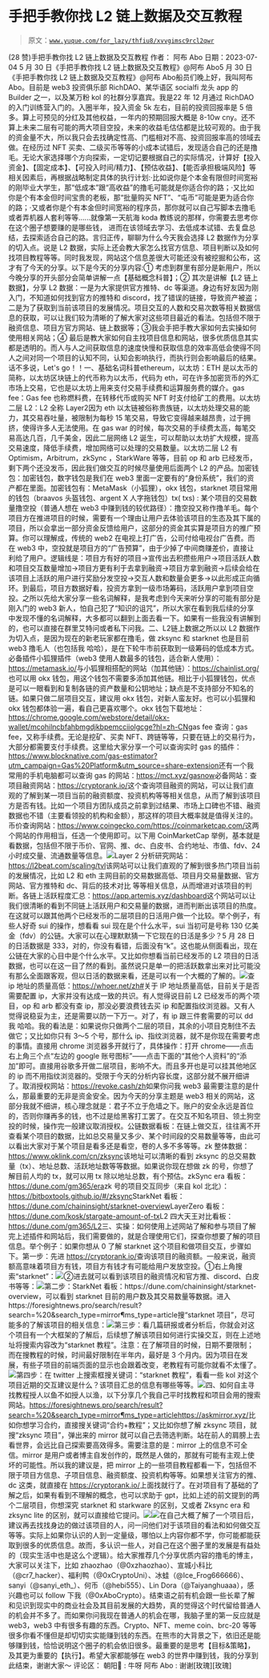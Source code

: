 # 手把手教你找 L2 链上数据及交互教程

> 原文：[`www.yuque.com/for_lazy/thfiu8/xvvgimsc9rcl2qwr`](https://www.yuque.com/for_lazy/thfiu8/xvvgimsc9rcl2qwr)

<ne-h2 id="eae94fd0" data-lake-id="eae94fd0"><ne-heading-ext><ne-heading-anchor></ne-heading-anchor><ne-heading-fold></ne-heading-fold></ne-heading-ext><ne-heading-content><ne-text id="u17a8b137">(28 赞)手把手教你找 L2 链上数据及交互教程</ne-text></ne-heading-content></ne-h2> <ne-p id="udcea45cc" data-lake-id="udcea45cc"><ne-text id="u705e148b">作者： 阿布 Abo</ne-text></ne-p> <ne-p id="u83314ca5" data-lake-id="u83314ca5"><ne-text id="u5aaa3252">日期：2023-07-04</ne-text></ne-p> <ne-p id="uca28ba44" data-lake-id="uca28ba44"><ne-text id="u8bc86890">5 月 30 日《手把手教你找 L2 链上数据及交互教程》@阿布 Abo</ne-text><ne-text id="u5d5aea9c">5 月 30 日《手把手教你找 L2 链上数据及交互教程》@阿布 Abo</ne-text><ne-text id="u85717d0f">船员们晚上好，我叫阿布 Abo。目前是 web3 投资俱乐部 RichDAO、某华语区 socialfi 龙头 app 的 Builder 之一</ne-text><ne-text id="ub5a157c9">，以及某万粉 kol 的社群分享嘉宾</ne-text><ne-text id="u6f0a0089">。</ne-text><ne-text id="u9a10c8ea">我是</ne-text><ne-text id="u59750982">22 年 12 月通过 RichDAO 的入门训练营入门的。入圈半年，投入资金 5k 左右，目前的投资回报率是 5 倍多。算上可预见的分红</ne-text><ne-text id="u987f49d7">及其他权益</ne-text><ne-text id="u792e0d68">，</ne-text><ne-text id="u40e0bde7">一年内的预期回报</ne-text><ne-text id="uceecd8b0">大概是</ne-text> <ne-text id="u3588aad7">8-</ne-text><ne-text id="u5a0e95a6">1</ne-text><ne-text id="u733446a6">0</ne-text><ne-text id="ue3e304ed">w cny。</ne-text><ne-text id="u396180ae">还不算上未来二层有可能的两大项目空投，未来的收益毛估估都是比较可观的</ne-text><ne-text id="u2dd62327">。</ne-text><ne-text id="u2746a8ab">由于</ne-text><ne-text id="u3155467b">我的资金量不大，所以我</ne-text><ne-text id="u4afeafa6">只会去</ne-text><ne-text id="u330faef2">找确定性高、门槛相对不高、</ne-text><ne-text id="u0575ccdd">投资回报率</ne-text><ne-text id="u59d79335">高的领域去做。在经历过 NFT 买卖、二级买币</ne-text><ne-text id="u29bcdede">等等</ne-text><ne-text id="uf356af38">的小成本试错后，发现适合自己的还是撸毛。</ne-text><ne-text id="ube59f414">无论大家选择哪个方向探索，一定切记要根据自己的实际情况，计算好【投入资金】、【固定成本】、【可投入时间/精力】、【预估收益】、【能否承担极端风险】等相关因素后，再根据战略制定具体的执行计划</ne-text><ne-text id="u4fd8ce66">:</ne-text><ne-text id="u8f6ee88c">·比如说你是个本金有限但时间宽裕的刚毕业大学生，那“低成本”跟“高收益”的撸毛可能就是你适合你的路；</ne-text><ne-text id="ubdf44985">·又比如你是个有本金但时间宝贵的老板，那“批量购买 NFT”、“屯币”可能是更为适合你的路；</ne-text><ne-text id="uacd5f24b">·又或者你是个有本金但时间宽裕的程序员，那你就可以自己写脚本去撸毛或者弄机器人套利等等......</ne-text><ne-text id="ue0bc02ba">就像第一天航海 koda 教练说的那样，你需要去思考你在这个圈子想要赚的是哪些钱， 进而在该领域去学习、去低成本试错、去复盘总结，去探索适合自己的路。</ne-text><ne-text id="u7d5663ff">言归正传，聊聊为什么今天我会选择 L2 数据作为分享的切入点。</ne-text><ne-text id="u1068e750">说是 L2 数据，实际上还会教大家怎么找官方信息、项目判断以及如何找项目教程等等。</ne-text><ne-text id="u4abfefd0">同时我发现，</ne-text><ne-text id="u92912277">网站这个信息差很大可能还没有被挖掘和公布，这才有了今天的分享。</ne-text><ne-text id="u1d1a59dc">以下是今天的分享内容:</ne-text><ne-text id="ue327117c">①</ne-text> <ne-text id="ucc8841ea">考虑到群里有部分是新用户，所以今晚分享的开头部分会简单讲解一点【基础概念科普】</ne-text><ne-text id="u11bda780">；</ne-text><ne-text id="u1393d2e1">②</ne-text> <ne-text id="u633f858d">其次是讲解【L2 链上数据】，分享 L2 数据：</ne-text><ne-text id="ufa41ef7f">一是为大家提供官方推特、dc 等渠道。身边有好友因为刚入门，不知道如何找到官方的推特和 discord，找了错误的链接，导致资产被盗</ne-text><ne-text id="u59f7668d">；</ne-text><ne-text id="ue79f2fc7">二是为了获取到当前该项目的发展情况</ne-text><ne-text id="u34c93c78">。</ne-text><ne-text id="u53cbbcba">项目交互的人数和交易次数等相关数据信息的获取，可以让我们较为清晰的了解大家对这些项目最近的看法。包括但不限于融资信息、项目方官方网站、链上数据等</ne-text><ne-text id="ue13f1810">；</ne-text><ne-text id="u1cfe0aff">③</ne-text><ne-text id="u15ed13a0">我会手把手教大家如何去实操如何使用相关网站；</ne-text><ne-text id="u370c5dea">④</ne-text> <ne-text id="uf81f8947">最后是教大家如何自主找项目信息和网站，很多优质信息其实都是透明的。而人与人之间获取信息的速度快慢和获取信息的效率高低会使得不同人之间对同一个项目的认知不同，认知会影响执行，而执行则会影响最后的结果。</ne-text><ne-text id="uc836a902">话不多说，Let's go！！</ne-text><ne-text id="u93744c21">一、</ne-text><ne-text id="u03300a42">基础名词科普</ne-text><ne-text id="u13dcae0a">ethereum，以太坊</ne-text><ne-text id="u6bf8ae1a">：</ne-text><ne-text id="u7fd67a62">ETH 是以太币的简称，以太坊区块链上的代币称为以太币，代码为 eth，可在许多加密货币的外汇市场上交易，它也是以太坊上用来支付交易手续费和运算服务费的媒介。</ne-text><ne-text id="u3fd7693d">gas fee：</ne-text><ne-text id="u6e440b20">Gas fee 也称燃料费，在转移代币或购买 NFT 时支付给矿工的费用。</ne-text><ne-text id="u22246d96">以太坊二层 L2：</ne-text><ne-text id="ubebd1e6e">L2 全称 Layer2</ne-text><ne-text id="uf7f38f3a">因为 eth 以太链被俗称贵族链，以太坊处理交易的能力，其交易吞吐量，被限制为每秒 15 笔交易，导致它变得越来越昂贵，过于拥挤，使得许多人无法使用。在 gas war 的时候，每次交易的手续费太高，每笔交易高达几百，几千美金，因此二层网络 L2 诞生，可以帮助以太坊扩大规模，提高交易速度，降低手续费，增加网络可以处理的交易数量。</ne-text><ne-text id="ub0650895">以太坊二层 L2 有 Optimism，Arbitrum，zkSync ，StarkWare 等等，目前 op 和 arb 已经发币，剩下两个还没发币，因此我们做交互的时候尽量使用后面两个 L2 的产品。</ne-text><ne-text id="uff6e216f">加密钱包：</ne-text><ne-text id="u13edeb4c">加密钱包，数字钱包是我们在 web3 里面一定要有的“身份系统”，我们的资产都在里面。</ne-text><ne-text id="u610f24d8">加密钱包有：</ne-text><ne-text id="u22dee725">MetaMask（小狐狸），okx 钱包，starknet 项目常用的钱包（braavos 头盔钱包、argent X 人字拖钱包）</ne-text><ne-text id="ubdb43f51">tx( txs) :</ne-text> <ne-text id="ubdf3f032">某个项目的交易数量</ne-text><ne-text id="u2b905aa7">撸空投</ne-text><ne-text id="u87ca24da">（普通人想在 web3 中赚到钱的较优路径）：</ne-text><ne-text id="u204cf550">撸空投又称作撸羊毛。每个项目方在推进项目的时候，需要有一个理由让用户去体验该项目的生态及其下属的项目，所以会拿出一部分资金反馈给用户，这部分的资金其实算是项目方的推广预算。</ne-text><ne-text id="u225d4f90">你可以理解成，传统的 web2 在电视上打广告，公司付给电视台广告费。而在 web3 中，空投就是项目方的“广告预算”，由于少掉了中间商赚差价，直接让利给了用户。</ne-text><ne-text id="uca4a20fb">逻辑线是：</ne-text><ne-text id="ue89c5c8c">项目方有好的项目→宣传出去积攒些用户→项目活跃人数和项目交互数量增加→项目方更有利于去拿到融资→项目方拿到融资→后续会给在该项目上活跃的用户进行奖励分发空投→交互人数和数量会更多→以此形成正向循环</ne-text><ne-text id="u1e5f28a2">。</ne-text><ne-text id="u081e893a">到最后，项目方数据好看</ne-text><ne-text id="u7fdaef86">，</ne-text><ne-text id="udbdb9756">投资方拿到一级市场筹码</ne-text><ne-text id="u84721fa9">，</ne-text><ne-text id="u2f2dd557">活跃用户拿到项目空投。</ne-text><ne-text id="u57111201">之所以先给大家分享一些名词解释，是我考虑到今天来听分享的可能</ne-text><ne-text id="u74be9ed9">有部分是</ne-text><ne-text id="u732bc53c">刚入门的 web3 新人，怕自己犯了“知识的诅咒”，所以大家在看到我后续的分享中发现不懂的名词解释，大多都可以翻到上面去看一下。如果有一些我没有讲解到的，也可以直接在群里艾特问或者</ne-text><ne-text id="u00f763a2">私下</ne-text><ne-text id="u8410c972">问我。</ne-text><ne-text id="u9ede5922">二、L2</ne-text><ne-text id="ue9cd87da">链上</ne-text><ne-text id="ufd58c739">数据</ne-text><ne-text id="uf259cc5f">之所以以 L2 数据作为切入点，是因为现在的新老玩家都在撸毛，做 zksync 和 starknet 也是目前 web3 撸毛人（也包括我 哈哈）</ne-text><ne-text id="uf5bede1c">，是在</ne-text><ne-text id="u7537ff09">下轮牛市前获取到一级筹码的低成本方式。</ne-text><ne-text id="u1b843b93">必备插件</ne-text><ne-text id="ub07974b6">小狐狸插件</ne-text><ne-text id="u362c51d2">（web3 使用人数最多的钱包，适合新人使用）：</ne-text><ne-text id="uf5364a01">https://metamask.io/</ne-text><ne-text id="uf77f3694">与小狐狸相搭配的网站（加其他链）：</ne-text><ne-text id="u607d077d">https://chainlist.org/</ne-text><ne-text id="u6257987d">也可以用 okx 钱包，用这个钱包不需要多添加其他链。相比于小狐狸钱包，优点是可以一眼看到和复制各链的资产数量和公钥地址；缺点是不支持部分不知名的链。</ne-text><ne-text id="ueebe1834">如果只做二层项目交互，建议用 okx 钱包，对新人蛮友好。也可以小狐狸和 okx 钱包都体验一遍，看自己更喜欢哪个。</ne-text><ne-text id="ue996a019">okx 钱包下载地址：</ne-text><ne-text id="ue4845a5a">https://chrome.google.com/webstore/detail/okx-wallet/mcohilncbfahbmgdjkbpemcciiolgcge?hl=zh-CN</ne-text><ne-text id="u64f25145">gas fee 查询：</ne-text><ne-text id="u6e3f4672">gas fee，又称手续费。无论是挖矿、买卖 NFT、跨链等等，只要在链上的交易行为，大部分都需要支付手续费。</ne-text><ne-text id="u67940ce6">这里给大家分享一个可以</ne-text><ne-text id="u09c2a0ad">查询实时 gas 的插件：</ne-text><ne-text id="u6a0de96f">https://www.blocknative.com/gas-estimator?utm_campaign=Gas%20Platform&utm_source=share-extension</ne-text><ne-text id="u85d6517c">还有一个我常用的手机电脑都可以查询 gas 的网站：</ne-text><ne-text id="uc8df3429">https://mct.xyz/gasnow</ne-text><ne-text id="u96f26bc7">必备网站：</ne-text><ne-text id="u642b27f4">查项目融资网站：</ne-text><ne-text id="udd11ec2c">https://cryptorank.io/</ne-text><ne-text id="u978a1fb8">这个查询项目融资的网站，可以让我们直观的了解到某一项目当前的融资额度、投资机构等等相关信息，从而了解到该项目方是否有钱。</ne-text><ne-text id="ua6c6ac57">比如一个项目方团队成员之前拿到过结果、市场上口碑也不错、融资数据也不错（主要看领投的机构和金额），那这样的项目大概率就是值得关注的。</ne-text><ne-text id="u1439b5b6">币价查询网站：</ne-text><ne-text id="ud0bc132b">https://www.coingecko.com/</ne-text><ne-text id="ue9da33ee">https://coinmarketcap.com/</ne-text><ne-text id="ua389d493">这两个网站的作用相当，任选一个使用即可。以下用 CoinMarketCap 举例，基本就是看数据，包括但不限于币价、官网、推、dc、白皮书、合约地址、市值、fdv、24 小时成交量、流通数量等信息。</ne-text><ne-card data-card-name="image" data-card-type="inline" id="qn5D2" data-event-boundary="card">![](img/2896c2be31ff0224e38f5ab4a51d6443.png)<ne-text id="u7bd01412">Layer 2 分析研究网站：</ne-text><ne-text id="u525b282a">https://l2beat.com/scaling/tvl</ne-text><ne-text id="ue1e6bff0">该网站可以让我们直观的了解到很多热门项目当前的发展情况，比如 L2 和 eth 主网目前的交易数据高低、项目月交易量数据、官方网站、官方推特和 dc、背后的技术对比 等等相关信息，从而增进对该项目的判断。</ne-text><ne-text id="ud5c8ad93">各链上活跃程度汇总：</ne-text><ne-text id="u50ff53cc">https://app.artemis.xyz/dashboard</ne-text><ne-text id="u674116e1">这个网站可以让我们很清晰的看到不同链上活跃用户和交易量的数据，进而判断出该项目的热度。在这就可以跟其他两个已经发币的二层项目的日活用户做一个比较。</ne-text><ne-text id="u2b520e5c">举个例子，有些人好奇 sui 的操作，想看看 sui 现在是个什么水平，sui 当初可是号称 130 亿美金（fdv）的公链。大家可以在心理默默猜一下它现在的日活是多少？</ne-text><ne-text id="u3b4c124b">5 月 28 日的日活数据是 333，对的，你没有看错，后面没有“k”。这也能从侧面看出，现在公链在大家的心目中是个什么水平。</ne-text><ne-text id="u4228c0d3">又比如你想看当前已经发币的 L2 项目的日活数据，也可以在这一目了然的看到。虽然说只是单一的把活跃数拿出来对比可能没有那么全面跟客观，但以日活的数据来看，还是可以有一个大概的了解的。</ne-text><ne-card data-card-name="image" data-card-type="inline" id="ZWc7o" data-event-boundary="card">![](img/dbc8a3db44459c136af74b3b29d4d8fe.png)<ne-text id="u32689225">查 ip 地址的质量高低：</ne-text><ne-text id="u1059cbd2">https://whoer.net/zh#</ne-text><ne-text id="u32516555">关于 IP 地址质量高低，</ne-text><ne-text id="u8600c4d3">目前关于是否需要配置 ip，大家并没有达成一致的共识。有人觉得说目前 L2 已经发币的两个项目，op 和 arb 都没有查 ip，那没必要浪费钱去买 ip 和配置指纹浏览器。又有人觉得说稳妥为主，还是需要以防一下万一。</ne-text><ne-text id="uc537d9c9">对了，有 ip 跟三件套需要的可以 dd 我 哈哈。</ne-text><ne-text id="u84e85793">我的看法是：</ne-text><ne-text id="ubdfe0f92">如果说你只做两个二层的项目，其余的小项目克制住不去做它；又比如你只有 3～5 个号，那什么 ip、指纹浏览器，就不是你现在需要考虑的事情。</ne-text><ne-text id="ucd3f915c">直接用 chrome 浏览器多开就行了，具体操作：</ne-text><ne-text id="u0ef6de68">打开 chrome——点击右上角三个点“左边的 google 账号图标”——点击下面的“其他个人资料”的“添加”即可。</ne-text><ne-text id="u9bd39b23">直接用谷歌多开做二层项目，影响不大。而且多开也是可以挂其他地区的 ip 而不用指纹浏览器的。受限于今天的分析内容长度，这部分就不展开细讲了。</ne-text><ne-text id="uaee298c3">取消授权网站：</ne-text><ne-text id="u204060f3">https://revoke.cash/zh</ne-text><ne-text id="ub3502be1">如果你问我 web3 最需要注意的是什么，那最重要的无非是资金安全。因为今天的分享主题是 web3 相关的网站，这部分我就不细讲，核心理念就是：君子不立于危墙之下。账户的安全永远是首位的，否则你赚再多的钱，也不过是给黑客打工罢了。</ne-text><ne-text id="u9f869c55">在交互不知名项目、领土狗空投的时候，操作完一般建议取消授权。</ne-text><ne-text id="u0f00587d">公链数据看板</ne-text><ne-text id="uefb3248a">：</ne-text><ne-text id="u43d45f71">在链上做交互，往往离不开查看某个项目的数据，比如总交易量又多少、某个时间段的交易数量等等，由此可以看出大家对于某个项目是看多还是看空，卷的人多不多等等。</ne-text><ne-text id="u4aaa6725">zk 整体数据：</ne-text><ne-text id="uc965ba10">https://www.oklink.com/cn/zksync</ne-text><ne-text id="uc1ef46ab">该地址可以清晰的看到 zksync 的总交易数量（tx）、地址总数、活跃地址数等等数据。如果说你现在想做 zk 的号，你想了解目前人均的 tx，就可以用 tx 除以地址总数，有个预估。</ne-text><ne-text id="u6c0b2854">zkSync era 看板：</ne-text><ne-text id="u5b407c85">https://dune.com/gm365/era</ne-text><ne-text id="u42effbb7">zk 号的项目交互同步（来自 kol 北北）：</ne-text><ne-text id="uc72d2f8b">https://bitboxtools.github.io/#/zksync</ne-text><ne-text id="u995031a8">StarkNet 看板：</ne-text><ne-text id="uf8a98d48">https://dune.com/chaininsight/starknet-overview</ne-text><ne-text id="u1beabed8">LayerZero 看板：</ne-text><ne-text id="u17b2473c">https://dune.com/kosk/stargate-amount-of-tx</ne-text><ne-text id="ud1bb7fcd">L2 四大天王对比看板：</ne-text><ne-text id="uf6744787">https://dune.com/gm365/L2</ne-text><ne-text id="uc74d112c">三、实操：如何使用</ne-text><ne-text id="uc5ede2c8">上述网站了解</ne-text><ne-text id="u74b903e5">和参与</ne-text><ne-text id="ud0f6b9e1">项目</ne-text><ne-text id="u42a98ef1">了解完上述插件和网站后，我们需要做的，就是合理使用</ne-text><ne-text id="ucafd6fc0">它</ne-text><ne-text id="uf46ba34c">们，探查你想要了解的项目信息。</ne-text><ne-text id="u96863794">举个例子：如果你想从 0 了解 starknet 这个项目</ne-text><ne-text id="uefa2b1d1">和做项目交互</ne-text><ne-text id="udc2246ac">，</ne-text><ne-text id="u04d9bff5">步骤如下</ne-text><ne-text id="ub785e5db">。</ne-text><ne-text id="uadf2e9a8">第一步：</ne-text><ne-text id="ueedb768d">先进</ne-text> <ne-text id="u71cd1933">https://cryptorank.io/</ne-text><ne-text id="u40626c65">查询该项目的融资额。</ne-text><ne-text id="u177b3e31">一般来说，融资额高意味着项目方有钱，项目方有钱才有可能给用户发放空投。</ne-text><ne-text id="ubfcc2e82">①</ne-text><ne-text id="u2b1c72dc">右上角搜索“starknet”</ne-text><ne-text id="uf0153e10">：</ne-text><ne-card data-card-name="image" data-card-type="inline" id="zmJuZ" data-event-boundary="card">![](img/82446c0d07a206df338bf29416215c34.png)<ne-text id="u9af5bac1">②</ne-text><ne-text id="u3e39fd0d">进去就可以看到该项目的融资情况和官方推、discord、白皮书等等</ne-text><ne-text id="u31bc85d0">：</ne-text><ne-card data-card-name="image" data-card-type="inline" id="fZapp" data-event-boundary="card">![](img/8f302be522a684fdf556038c65e78eb6.png)<ne-text id="u3aa0fc26">第二步：</ne-text><ne-text id="u000e1b22">StarkNet 看板：</ne-text><ne-text id="ua4b7344e">http</ne-text><ne-text id="u7cd98b3d">s://dune.com/chaininsight/starknet-overview</ne-text><ne-text id="u621ea6d9">，可以看到 starknet 目前的用户数及其交易数量等数据。</ne-text><ne-text id="u8be4388c">进入</ne-text> <ne-text id="u82e15244">h</ne-text><ne-text id="uc0413ed0">ttps://foresightnews.pro/search/result?search=%20&search_type=mirror¶ms_type=article</ne-text><ne-text id="u79ab61c5">搜“starknet 项目”，尽可能多的了解该项目的相关信息：</ne-text><ne-card data-card-name="image" data-card-type="inline" id="nZuDf" data-event-boundary="card">![](img/95fb69089f465faea107332fec230c93.png)<ne-text id="u25ab971f">第三步：</ne-text><ne-text id="u6d53d43d">看几篇研报或者分析后，你就会对这个项目有一个大框架的了解后，后续想了解该项目如何进行实操交互，则在上述地址将搜索内容改为“starknet 教程”。</ne-text><ne-text id="u6ae24429">注意：</ne-text><ne-text id="u4d162ec7">在了解项目的时候，日期不要限制；</ne-text><ne-text id="u44982789">而在搜教程的时候，时间最好限制在半年内，最好是 3 个月内。</ne-text><ne-text id="u8d732892">因为项目在发展，有些子项目的前端页面的显示也会跟着改变，老教程有可能你就看不太懂了</ne-text><ne-text id="u40668720">。</ne-text><ne-card data-card-name="image" data-card-type="inline" id="GHbQc" data-event-boundary="card">![](img/f9e0832931ae8197f1b0f9bc08bf9efb.png)<ne-text id="u738cf90f">第四步：</ne-text><ne-text id="uc09ba33b">在 twitter 上搜索框搜关键词：“starknet 教程”，看看一些</ne-text> <ne-text id="ud7e10211">kol</ne-text> <ne-text id="u2062a9a2">对这个项目近期的交互建议是什么？该项目汇总的信息有哪些等等。</ne-text><ne-card data-card-name="image" data-card-type="inline" id="IBhyb" data-event-boundary="card">![](img/546d47e1066d017252889f48a439ea70.png)<ne-text id="ub7ec285f">四</ne-text><ne-text id="u26091571">、</ne-text><ne-text id="u2494ff1e">如何自主寻找教程</ne-text><ne-text id="u0c8c9bf0">授人以鱼不如授人以渔，以下</ne-text><ne-text id="u2f16acc1">分享</ne-text><ne-text id="u5cf4ff55">几个我自己平时找教程和项目会用的搜索网站</ne-text><ne-text id="u0d48f74f">。</ne-text><ne-text id="u7af733fd">https://foresightnews.pro/search/result?search=%20&search_type=mirror¶ms_type=article</ne-text><ne-text id="u32e5b987">https://askmirror.xyz/</ne-text><ne-text id="uc4c71280">比如你想学习合约，直接搜关键词“合约+教程”；</ne-text><ne-text id="u65bee776">又比如你想了解</ne-text> <ne-text id="u9bb670e0">zksync</ne-text> <ne-text id="u33ad5ca5">项目，就搜“</ne-text><ne-text id="u6f070859">zksync</ne-text> <ne-text id="u5eaba739">项目”，弹出来的 mirror 就可以自己去筛选判断。</ne-text><ne-text id="uf98e29ab">站在前人的肩膀上去看世界，会远比自己探索要高效得多。</ne-text><ne-text id="ucc871bf2">需要注意的是：</ne-text><ne-text id="u7c6a8f22">mirror 上的信息不可全信。mirror 是用户或者博主自发创作的，既然是人做的，那就有可能有主观上使坏的可能性。</ne-text><ne-text id="u1c74b3dd">所以我的建议是，把 mirror 上的一些项目教程都看一下，包括但不限于项目方信息、子项目信息、融资额度、投资机构等等。如果想关注官方的推、dc 这类，就直接在</ne-text> <ne-text id="u1eb0387a">https://cryptorank.io/</ne-text><ne-text id="ua76116d5">上面找就行了。</ne-text><ne-text id="u9adf975f">在对项目有了基础的了解之后，如果有看到不理解的概念，也可以求助于 gpt，比如上述的前文提到的两个二层项目，你想深究 starknet 和 starkware 的区别，又或者 Zksync era 和 zksync lite 的区别，就可以直接给它提问。</ne-text><ne-card data-card-name="image" data-card-type="inline" id="FfXfb" data-event-boundary="card">![](img/7fc791f09901503569bc3031b0c28319.png)<ne-card data-card-name="image" data-card-type="inline" id="m5hUW" data-event-boundary="card">![](img/1a293fb3a820e77ba4e4a854c4a9235b.png)<ne-text id="ufeb741f7">在自己大概了解了一个项目后，建议再去找找身边的做过该项目的人，问一问他们对于该项目的看法和如何做交互等等。</ne-text><ne-text id="uec86b897">实际上如果你认识的人到一定量级，哪怕以上内容你都不学，你可能都能获取到很多的优质信息。故而，多认识一些人，对自己在这个圈子里的发展是有益处的（现实生活中也是这么个逻辑）。</ne-text><ne-text id="u8ec283cc">给大家推荐几个分享优质内容的撸毛的博主，大家可以关注下，比如 zhaozhao（@0xzhaozhao）、宣城小科比（@cr7_hacker）、福利鸭（@0xCryptoUni）、冰蛙（@Ice_Frog666666）、sanyi（@sanyi_eth_）、何币（@hebi555）、Lin Dora（@Taiyanghuaaa），感兴趣也可以 follow 下我（@0xAboCrypto）。</ne-text><ne-text id="u4deb6480">结束语</ne-text><ne-text id="u4a1e7e46">之前有机会跟一些长辈了解和见识到现实中的商业社会及其目前发展的大趋势，真的觉得这个时代留给普通人的机会并不多了。</ne-text><ne-text id="ue9063abe">而</ne-text><ne-text id="u88f3027f">如果你问我现在普通人的机会在哪，我脑子里的第一反应就是 web3，web3 中有很多有趣的东西。Crypto、NFT、meme coin、brc-20 等等很多你看不懂但是却切切实实能赚到钱的东西。</ne-text><ne-text id="ud2be8bea">在熊市的大背景之下，依旧还是能够赚到钱</ne-text><ne-text id="u52e7890c">，恰恰说明这个圈子的机会依旧很多</ne-text><ne-text id="u8e3ca5f7">。最重要的是思考【目标&策略】，及其更为重要的【执行】</ne-text><ne-text id="u2c592376">。</ne-text><ne-text id="u8c6627d3">希望大家都能够在 web3 的世界中赚到钱，我的分享到此结束，谢谢大家～</ne-text>  <ne-hole id="u5c71b822" data-lake-id="u5c71b822"><ne-card data-card-name="hr" data-card-type="block" id="moYyh" data-event-boundary="card"><ne-p id="u30017422" data-lake-id="u30017422"><ne-text id="ua943f3a3">评论区：</ne-text></ne-p> <ne-p id="ue261da43" data-lake-id="ue261da43"><ne-text id="ubf931a0e">朝阳🐳 : 牛呀</ne-text> <ne-text id="u3e9afd79">阿布 Abo : 谢谢[玫瑰][玫瑰]</ne-text></ne-p></ne-card></ne-hole></ne-card></ne-card></ne-card></ne-card></ne-card></ne-card></ne-card></ne-card></ne-card></ne-p>